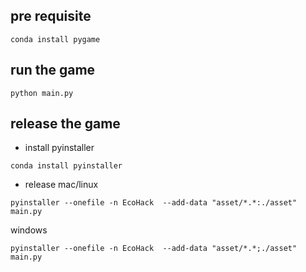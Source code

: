 ## pre requisite
```
conda install pygame
```

## run the game
```
python main.py
```

## release the game
 * install pyinstaller
```
conda install pyinstaller
```
 * release
 mac/linux
 ```
 pyinstaller --onefile -n EcoHack  --add-data "asset/*.*:./asset"  main.py
 ```
 windows
 ```
 pyinstaller --onefile -n EcoHack  --add-data "asset/*.*;./asset"  main.py
 ```
